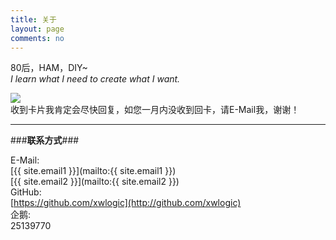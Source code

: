 ```yaml
---
title: 关于
layout: page
comments: no
---
```


80后，HAM，DIY~  
*I learn what I need to create what I want.*        

![](http://i1328.photobucket.com/albums/w532/xwlogic/BH3NVN-b%20-%20_zpskuc1weha.jpg)   
收到卡片我肯定会尽快回复，如您一月内没收到回卡，请E-Mail我，谢谢！   

---

###**联系方式**###

E-Mail:  
[{{ site.email1 }}](mailto:{{ site.email1 }})  
[{{ site.email2 }}](mailto:{{ site.email2 }})  
GitHub:  
[https://github.com/xwlogic](http://github.com/xwlogic)  
企鹅:    
25139770


